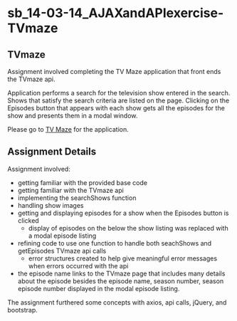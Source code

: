 # sb_14-03-14_AJAXandAPIexercise-TVmaze

## TVmaze 

Assignment involved completing the TV Maze application that front ends the TVmaze api.

Application performs a search for the television show entered in the search. Shows that satisfy the search criteria are listed on the page. Clicking on the Episodes button that appears with each show gets all the episodes for the show and presents them in a modal window.

Please go to [TV Maze](https://jimgeist.github.io/sb_14-03-14_AJAXandAPIexercise-TVmaze/) for the application.

## Assignment Details
Assignment involved: 
- getting familiar with the provided base code 
- getting familiar with the TVmaze api
- implementing the searchShows function 
- handling show images
- getting and displaying episodes for a show when the Episodes button is clicked
  - display of episodes on the below the show listing was replaced with a modal episode listing
- refining code to use one function to handle both seachShows and getEpisodes TVmaze api calls
  - error structures created to help give meaningful error messages when errors occurred with the api
- the episode name links to the TVmaze page that includes many details about the episode besides the episode name, season number, season episode number displayed in the modal episode listing.

The assignment furthered some concepts with axios, api calls, jQuery, and bootstrap.
